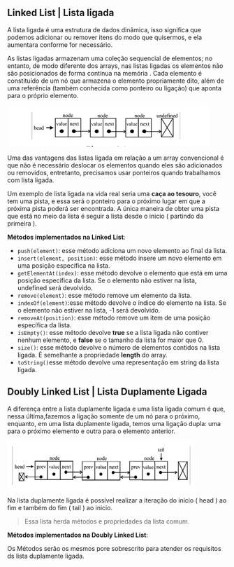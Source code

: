 ## Linked List | Lista ligada

A lista ligada é uma estrutura de dados dinâmica, isso significa que podemos adicionar ou remover itens do modo que quisermos, e ela aumentara conforme for necessário.

As listas ligadas armazenam uma coleção sequencial de elementos; no entanto, de modo diferente dos arrays, nas listas ligadas os elementos não são posicionados de forma contínua na memória . Cada elemento é constituído de um nó que armazena o elemento propriamente dito, além de uma referência (também conhecida como ponteiro ou ligação) que aponta para o próprio elemento.

![](../../assets/linkedlist.png)

Uma das vantagens das listas ligada em relação a um array convencional é que não é necessário deslocar os elementos quando eles são adicionados ou removidos, entretanto, precisamos usar ponteiros quando trabalhamos com lista ligada.

Um exemplo de lista ligada na vida real seria uma **caça ao tesouro**, você tem uma pista, e essa será o ponteiro para o próximo lugar em que a próxima pista poderá ser encontrada. A única maneira de obter uma pista que está no meio da lista é seguir a lista desde o inicio ( partindo da primeira ).

**Métodos implementados na Linked List**:

- `push(element)`: esse método adiciona um novo elemento ao final da lista.
- `insert(element, position)`: esse método insere um novo elemento em uma posição específica na lista.
- `getElementAt(index)`: esse método devolve o elemento que está em uma posição específica da lista. Se o elemento não estiver na lista, undefined será devolvido.
- `remove(element)`: esse método remove um elemento da lista.
- `indexOf(element)`:esse método devolve o índice do elemento na lista. Se o elemento não estiver na lista, -1 será devolvido.
- `removeAt(position)`: esse método remove um item de uma posição específica da lista.
- `isEmpty()`: esse método devolve **true** se a lista ligada não contiver nenhum elemento, e **false** se o tamanho da lista for maior que 0.
- `size()`: esse método devolve o número de elementos contidos na lista ligada. É semelhante a propriedade **length** do array.
- `toString()`esse método devolve uma representação em string da lista ligada.

## Doubly Linked List | Lista Duplamente Ligada

A diferença entre a lista duplamente ligada e uma lista ligada comum é que, nessa última,fazemos a ligação somente de um nó para o próximo, enquanto, em uma lista duplamente ligada, temos uma ligação dupla: uma para o próximo elemento e outra para o elemento anterior.

![](../../assets/double-linked-list.png)

Na lista duplamente ligada é possível realizar a iteração do inicio ( head ) ao fim e também do fim ( tail ) ao inicio.

> Essa lista herda métodos e propriedades da lista comum.

**Métodos implementados na Doubly Linked List**:

Os Métodos serão os mesmos pore sobrescrito para atender os requisitos ds lista duplamente ligada.
